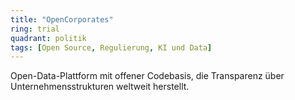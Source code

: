 ```yaml
---
title: "OpenCorporates"
ring: trial
quadrant: politik
tags: [Open Source, Regulierung, KI und Data]
---
```


Open-Data-Plattform mit offener Codebasis, die Transparenz über Unternehmensstrukturen weltweit herstellt.